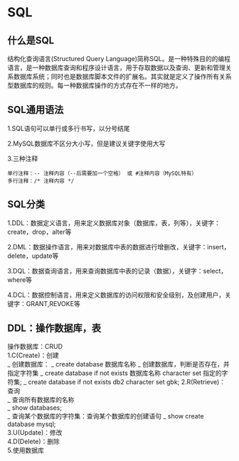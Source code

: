 # SQL
## 什么是SQL
结构化查询语言(Structured Query Language)简称SQL。是一种特殊目的的编程语言，是一种数据库查询和程序设计语言，用于存取数据以及查询、更新和管理关系数据库系统；同时也是数据库脚本文件的扩展名。其实就是定义了操作所有关系型数据库的规则。每一种数据库操作的方式存在不一样的地方。

## SQL通用语法
1.SQL语句可以单行或多行书写，以分号结尾

2.MySQL数据库不区分大小写，但是建议关键字使用大写

3.三种注释
```
单行注释：-- 注释内容（--后需要加一个空格） 或 #注释内容（MySQL特有）
多行注释：/* 注释内容 */ 
```

## SQL分类
1.DDL：数据定义语言，用来定义数据库对象（数据库，表，列等），关键字：create，drop，alter等

2.DML：数据操作语言，用来对数据库中表的数据进行增删改，关键字：insert，delete，update等

3.DQL：数据查询语言，用来查询数据库中表的记录（数据），关键字：select，where等

4.DCL：数据控制语言，用来定义数据库的访问权限和安全级别，及创建用户，关键字：GRANT,REVOKE等

## DDL：操作数据库，表
操作数据库：CRUD  
1.C(Create)：创建  
  _ 创建数据库：
    _ create database 数据库名称
  _ 创建数据库，判断是否存在，并指定字符集
    _ create database if not exists 数据库名称 character set 指定的字符集;
    _ create database if not exists db2 character set gbk;
2.R(Retrieve)：查询  
  _ 查询所有数据库的名称  
    _ show databases;  
  _ 查询某个数据库的字符集：查询某个数据库的创建语句
    _ show create database mysql;  
3.U(Update)：修改  
4.D(Delete)：删除  
5.使用数据库  




